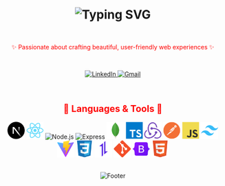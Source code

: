 <h1 align="center">
  <img src="https://readme-typing-svg.demolab.com?font=Quicksand&size=32&duration=2500&pause=1000&color=FF0000&center=true&vCenter=true&width=500&lines=Hi+there+%F0%9F%98%8A;I'm+Aya+Osama;Full-Stack+Developer" alt="Typing SVG" />
</h1>

<br/>
<p align="center" style="color:#FF0000;">
    ✨ Passionate about crafting beautiful, user-friendly web experiences ✨
</p>
<br/>
<p align="center">
    <a href="https://www.linkedin.com/in/aya-osama-775286269/" target="_blank">
        <img src="https://img.shields.io/badge/LinkedIn-FF0000?style=for-the-badge&logo=linkedin&logoColor=white" alt="LinkedIn" />
    </a>
    <a href="https://mail.google.com/mail/u/1/?view=cm&fs=1&to=ayaramadan2011@gmail.com&tf=1" target="_blank">
        <img src="https://img.shields.io/badge/Gmail-FF0000?style=for-the-badge&logo=gmail&logoColor=white" alt="Gmail" />
    </a>
</p>
<br/>
<h2 align="center" style="color:#FF0000;">💫 Languages & Tools 💫</h2>

<div align="center">
    <img src="https://raw.githubusercontent.com/devicons/devicon/master/icons/nextjs/nextjs-original.svg" height="40" title="Next.js" />
    <img src="https://raw.githubusercontent.com/devicons/devicon/master/icons/react/react-original.svg" height="40" title="React" />
    <img src="https://github.com/user-attachments/assets/f420d39e-3c95-4a3c-8247-2ea4ffd68d6d" height="40" title="Node.js" />
    <img src="https://github.com/user-attachments/assets/4615b415-b6f1-40d4-84eb-9f04c87d4b07" height="40" title="Express" />
    <img src="https://raw.githubusercontent.com/devicons/devicon/master/icons/mongodb/mongodb-original.svg" height="40" title="MongoDB" />
    <img src="https://raw.githubusercontent.com/devicons/devicon/master/icons/typescript/typescript-original.svg" height="40" title="TypeScript" />
    <img src="https://raw.githubusercontent.com/devicons/devicon/master/icons/redux/redux-original.svg" height="40" title="Redux" />
    <img src="https://raw.githubusercontent.com/devicons/devicon/master/icons/postman/postman-original.svg" height="40" title="Postman" />
    <img src="https://raw.githubusercontent.com/devicons/devicon/master/icons/javascript/javascript-original.svg" height="40" title="JavaScript" />
    <img src="https://raw.githubusercontent.com/devicons/devicon/master/icons/tailwindcss/tailwindcss-original.svg" height="40" title="TailwindCSS" />
    <img src="https://raw.githubusercontent.com/devicons/devicon/master/icons/vitejs/vitejs-original.svg" height="40" title="Vite" />
    <img src="https://raw.githubusercontent.com/devicons/devicon/master/icons/css3/css3-original.svg" height="40" title="CSS3" />
    <img src="https://raw.githubusercontent.com/devicons/devicon/master/icons/axios/axios-plain.svg" height="40" title="Axios" />
    <img src="https://raw.githubusercontent.com/devicons/devicon/master/icons/git/git-original.svg" height="40" title="Git" />
    <img src="https://raw.githubusercontent.com/devicons/devicon/master/icons/bootstrap/bootstrap-original.svg" height="40" title="Bootstrap" />
    <img src="https://raw.githubusercontent.com/devicons/devicon/master/icons/html5/html5-original.svg" height="40" title="HTML5" />
</div>

<br/>


<p align="center">
    <img src="https://capsule-render.vercel.app/api?type=waving&color=FF0000&height=100&section=footer" alt="Footer" />
</p>
